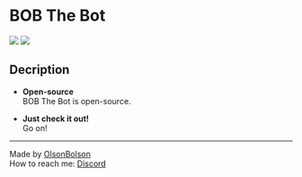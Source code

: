 # BOB The Bot
![](https://img.shields.io/github/license/OlsonBolson-dev/BOB-The-Bot)
![](https://img.shields.io/github/last-commit/OlsonBolson-dev/BOB-The-Bot)

## Decription

- **Open-source** <br>
BOB The Bot is open-source.

- **Just check it out!** <br>
Go on!
***
Made by [OlsonBolson](https://github.com/OlsonBolson-dev) <br> 
How to reach me: [Discord](https://discord.com/users/444131047316389888)
